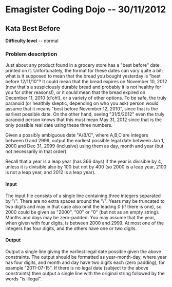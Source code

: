 # Emagister Coding Dojo -- 30/11/2012 #

## Kata Best Before ##

**Difficulty level** -- normal

### Problem description ###

Just about any product found in a grocery store has a "best before" date printed on it.
Unfortunately, the format for these dates can vary quite a bit: what is it supposed to
mean that the bread you bought yesterday is "best before 12/11/10"? It could mean that
the bread expires on November 10, 2012 (now that's a suspiciously durable bread and
probably it is not healthy for you for other reasons!), or it could mean that the bread
expired on December 11, 2010 (d'oh!), or a variety of other options. To be safe, the
truly paranoid (or healthily skeptic, depending on who you ask) person would assume
that it means "best before November 12, 2010", since that is the earliest possible date.
On the other hand, seeing "31/5/2012" even the truly paranoid person knows that this
must mean May 31, 2012 since that is the only possible real date using these three numbers.

Given a possibly ambiguous date "A/B/C", where A,B,C are integers between 0 and 2999,
output the earliest possible legal date between Jan 1, 2000 and Dec 31, 2999 (inclusive)
using them as day, month and year (but not necessarily in that order).

Recall that a year is a leap year (has 366 days) if the year is divisible by 4, unless it
is divisible also by 100 but not by 400 (so 2000 is a leap year, 2100 is not a leap year,
and 2012 is a leap year).

#### Input ####

The input file consists of a single line containing three integers separated by "/". There
are no extra spaces around the "/". Years may be truncated to two digits and may in that
case also omit the leading 0 (if there is one), so 2000 could be given as "2000", "00" or "0"
(but not as an empty string). Months and days may be zero-padded. You may assume that the year,
when given with four digits, is between 2000 and 2999. At most one of the integers has four
digits, and the others have one or two digits.

#### Output ####

Output a single line giving the earliest legal date possible given the above constraints. The
output should be formatted as year-month-day, where year has four digits, and month and day
have two digits each (zero padding), for example "2011-07-15". If there is no legal date
(subject to the above constraints) then output a single line with the original string followed
by the words "is illegal".